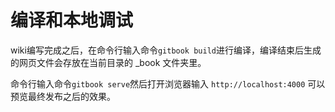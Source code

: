# 编译和本地调试

wiki编写完成之后，在命令行输入命令`gitbook build`进行编译，编译结束后生成的网页文件会存放在当前目录的 _book 文件夹里。

命令行输入命令`gitbook serve`然后打开浏览器输入 `http://localhost:4000` 可以预览最终发布之后的效果。

